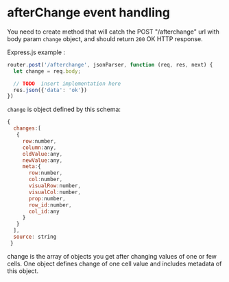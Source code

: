 # afterChange event handling 

You need to create method that will catch the POST "/afterchange" url with body param `change` object, and should return `200` OK HTTP response. 


Express.js example : 
```javascript
router.post('/afterchange', jsonParser, function (req, res, next) {
  let change = req.body;

  // TODO  insert implementation here
  res.json({'data': 'ok'})
})

```

`change` is object defined by this schema:

```javascript 
{
  changes:[
   { 
     row:number, 
     column:any, 
     oldValue:any, 
     newValue:any,
     meta:{
       row:number,
       col:number,
       visualRow:number,
       visualCol:number,
       prop:number,
       row_id:number,
       col_id:any
     }
   }
  ],
  source: string
 }
```
change is the array of objects you get after changing values of one or few cells. One object defines change of one cell value and includes metadata of this object.